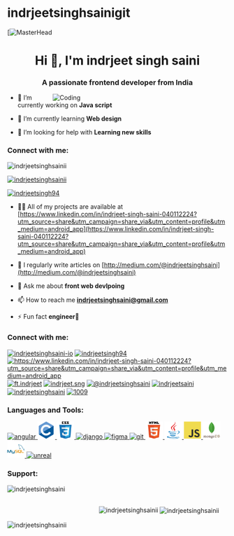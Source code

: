 # indrjeetsinghsainigit
[![MasterHead](https://1.bp.blogspot.com/-7A4WynwLsMw/XbBpCXG8fHI/AAAAAAAAMt4/uOa1bpLskYgrwGbllhSu2SDj_Mig8SXJQCLcBGAsYHQ/s1600/2000_600px.gif)
<h1 align="center">Hi 👋, I'm indrjeet singh saini</h1>
<h3 align="center">A passionate frontend developer from India</h3>
<img align="right" alt="Coding" width="400" src="https://cdn.dribbble.com/users/1162077/screenshots/3848914/programmer.gif">

- 🔭 I’m currently working on **Java script**

- 🌱 I’m currently learning **Web design**

- 🤝 I’m looking for help with **Learning new skills**

<h3 align="left">Connect with me:</h3>
<p align="left">
</p>


<p align="left"> <img src="https://komarev.com/ghpvc/?username=indrjeetsinghsainii&label=Profile%20views&color=0e75b6&style=flat" alt="indrjeetsinghsainii" /> </p>

<p align="left"> <a href="https://github.com/ryo-ma/github-profile-trophy"><img src="https://github-profile-trophy.vercel.app/?username=indrjeetsinghsainii" alt="indrjeetsinghsainii" /></a> </p>

<p align="left"> <a href="https://twitter.com/indrjeetsingh94" target="blank"><img src="https://img.shields.io/twitter/follow/indrjeetsingh94?logo=twitter&style=for-the-badge" alt="indrjeetsingh94" /></a> </p>

- 👨‍💻 All of my projects are available at [https://www.linkedin.com/in/indrjeet-singh-saini-040112224?utm_source=share&utm_campaign=share_via&utm_content=profile&utm_medium=android_app](https://www.linkedin.com/in/indrjeet-singh-saini-040112224?utm_source=share&utm_campaign=share_via&utm_content=profile&utm_medium=android_app)

- 📝 I regularly write articles on [http://medium.com/@indrjeetsinghsaini](http://medium.com/@indrjeetsinghsaini)

- 💬 Ask me about **front web devlpoing**

- 📫 How to reach me **indrjeetsinghsaini@gmail.com**

- ⚡ Fun fact **engineer🙂**

<h3 align="left">Connect with me:</h3>
<p align="left">
<a href="https://codepen.io/indrjeetsinghsaini-io" target="blank"><img align="center" src="https://raw.githubusercontent.com/rahuldkjain/github-profile-readme-generator/master/src/images/icons/Social/codepen.svg" alt="indrjeetsinghsaini-io" height="30" width="40" /></a>
<a href="https://twitter.com/indrjeetsingh94" target="blank"><img align="center" src="https://raw.githubusercontent.com/rahuldkjain/github-profile-readme-generator/master/src/images/icons/Social/twitter.svg" alt="indrjeetsingh94" height="30" width="40" /></a>
<a href="https://linkedin.com/in/https://www.linkedin.com/in/indrjeet-singh-saini-040112224?utm_source=share&utm_campaign=share_via&utm_content=profile&utm_medium=android_app" target="blank"><img align="center" src="https://raw.githubusercontent.com/rahuldkjain/github-profile-readme-generator/master/src/images/icons/Social/linked-in-alt.svg" alt="https://www.linkedin.com/in/indrjeet-singh-saini-040112224?utm_source=share&utm_campaign=share_via&utm_content=profile&utm_medium=android_app" height="30" width="40" /></a>
<a href="https://fb.com/ft.indrjeet" target="blank"><img align="center" src="https://raw.githubusercontent.com/rahuldkjain/github-profile-readme-generator/master/src/images/icons/Social/facebook.svg" alt="ft.indrjeet" height="30" width="40" /></a>
<a href="https://instagram.com/indrjeet.sng" target="blank"><img align="center" src="https://raw.githubusercontent.com/rahuldkjain/github-profile-readme-generator/master/src/images/icons/Social/instagram.svg" alt="indrjeet.sng" height="30" width="40" /></a>
<a href="https://medium.com/@indrjeetsinghsaini" target="blank"><img align="center" src="https://raw.githubusercontent.com/rahuldkjain/github-profile-readme-generator/master/src/images/icons/Social/medium.svg" alt="@indrjeetsinghsaini" height="30" width="40" /></a>
<a href="https://www.hackerrank.com/indrjeetsaini" target="blank"><img align="center" src="https://raw.githubusercontent.com/rahuldkjain/github-profile-readme-generator/master/src/images/icons/Social/hackerrank.svg" alt="indrjeetsaini" height="30" width="40" /></a>
<a href="https://www.leetcode.com/indrjeetsinghsaini" target="blank"><img align="center" src="https://raw.githubusercontent.com/rahuldkjain/github-profile-readme-generator/master/src/images/icons/Social/leet-code.svg" alt="indrjeetsinghsaini" height="30" width="40" /></a>
<a href="https://discord.gg/1009" target="blank"><img align="center" src="https://raw.githubusercontent.com/rahuldkjain/github-profile-readme-generator/master/src/images/icons/Social/discord.svg" alt="1009" height="30" width="40" /></a>
</p>

<h3 align="left">Languages and Tools:</h3>
<p align="left"> <a href="https://angular.io" target="_blank" rel="noreferrer"> <img src="https://angular.io/assets/images/logos/angular/angular.svg" alt="angular" width="40" height="40"/> </a> <a href="https://www.cprogramming.com/" target="_blank" rel="noreferrer"> <img src="https://raw.githubusercontent.com/devicons/devicon/master/icons/c/c-original.svg" alt="c" width="40" height="40"/> </a> <a href="https://www.w3schools.com/css/" target="_blank" rel="noreferrer"> <img src="https://raw.githubusercontent.com/devicons/devicon/master/icons/css3/css3-original-wordmark.svg" alt="css3" width="40" height="40"/> </a> <a href="https://www.djangoproject.com/" target="_blank" rel="noreferrer"> <img src="https://cdn.worldvectorlogo.com/logos/django.svg" alt="django" width="40" height="40"/> </a> <a href="https://www.figma.com/" target="_blank" rel="noreferrer"> <img src="https://www.vectorlogo.zone/logos/figma/figma-icon.svg" alt="figma" width="40" height="40"/> </a> <a href="https://git-scm.com/" target="_blank" rel="noreferrer"> <img src="https://www.vectorlogo.zone/logos/git-scm/git-scm-icon.svg" alt="git" width="40" height="40"/> </a> <a href="https://www.w3.org/html/" target="_blank" rel="noreferrer"> <img src="https://raw.githubusercontent.com/devicons/devicon/master/icons/html5/html5-original-wordmark.svg" alt="html5" width="40" height="40"/> </a> <a href="https://www.java.com" target="_blank" rel="noreferrer"> <img src="https://raw.githubusercontent.com/devicons/devicon/master/icons/java/java-original.svg" alt="java" width="40" height="40"/> </a> <a href="https://developer.mozilla.org/en-US/docs/Web/JavaScript" target="_blank" rel="noreferrer"> <img src="https://raw.githubusercontent.com/devicons/devicon/master/icons/javascript/javascript-original.svg" alt="javascript" width="40" height="40"/> </a> <a href="https://www.mongodb.com/" target="_blank" rel="noreferrer"> <img src="https://raw.githubusercontent.com/devicons/devicon/master/icons/mongodb/mongodb-original-wordmark.svg" alt="mongodb" width="40" height="40"/> </a> <a href="https://www.mysql.com/" target="_blank" rel="noreferrer"> <img src="https://raw.githubusercontent.com/devicons/devicon/master/icons/mysql/mysql-original-wordmark.svg" alt="mysql" width="40" height="40"/> </a> <a href="https://unrealengine.com/" target="_blank" rel="noreferrer"> <img src="https://raw.githubusercontent.com/kenangundogan/fontisto/036b7eca71aab1bef8e6a0518f7329f13ed62f6b/icons/svg/brand/unreal-engine.svg" alt="unreal" width="40" height="40"/> </a> </p>

<h3 align="left">Support:</h3>
<p><a href="https://www.buymeacoffee.com/indrjeetsinghsaini"> <img align="left" src="https://cdn.buymeacoffee.com/buttons/v2/default-yellow.png" height="50" width="210" alt="indrjeetsinghsaini" /></a></p><br><br>

<p><img align="left" src="https://github-readme-stats.vercel.app/api/top-langs?username=indrjeetsinghsainii&show_icons=true&locale=en&layout=compact" alt="indrjeetsinghsainii" /></p>

<p>&nbsp;<img align="center" src="https://github-readme-stats.vercel.app/api?username=indrjeetsinghsainii&show_icons=true&locale=en" alt="indrjeetsinghsainii" /></p>

<p><img align="center" src="https://github-readme-streak-stats.herokuapp.com/?user=indrjeetsinghsainii&" alt="indrjeetsinghsainii" /></p>
